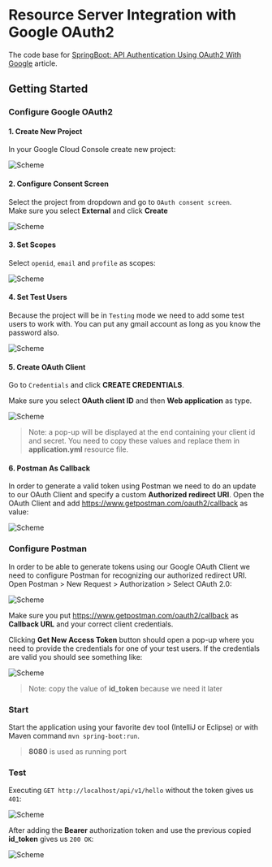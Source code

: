 # Resource Server Integration with Google OAuth2

The code base for [SpringBoot: API Authentication Using OAuth2 With Google](https://medium.com/@georgeberar.contact/springboot-api-authentication-using-oauth2-with-google-655b8759f0ac) article.

## Getting Started

### Configure Google OAuth2

#### 1. Create New Project

In your Google Cloud Console create new project:

![Scheme](markdown/images/create_google_project.gif)

#### 2. Configure Consent Screen

Select the project from dropdown and go to `OAuth consent screen`.  
Make sure you select **External** and click **Create**

![Scheme](markdown/images/oauth_consent_screen.gif)

#### 3. Set Scopes

Select `openid`, `email` and `profile` as scopes:

![Scheme](markdown/images/set_scopes.gif)

#### 4. Set Test Users

Because the project will be in `Testing` mode we need to add some test users to work with. You can put
any gmail account as long as you know the password also.

![Scheme](markdown/images/set_test_users.gif)

#### 5. Create OAuth Client

Go to `Credentials` and click **CREATE CREDENTIALS**.  

Make sure you select **OAuth client ID** and then **Web application** as type.

![Scheme](markdown/images/create_oauth_client.gif)

> Note: a pop-up will be displayed at the end containing your client id and secret. You need
> to copy these values and replace them in **application.yml** resource file.

#### 6. Postman As Callback

In order to generate a valid token using Postman we need to do an update to our OAuth Client
and specify a custom **Authorized redirect URI**. Open the OAuth Client and add https://www.getpostman.com/oauth2/callback
as value: 

![Scheme](markdown/images/postman_as_callback.png)


### Configure Postman

In order to be able to generate tokens using our Google OAuth Client we need to configure Postman for recognizing our
authorized redirect URI. Open Postman > New Request > Authorization > Select OAuth 2.0:

![Scheme](markdown/images/postman_configuration.png)

Make sure you put https://www.getpostman.com/oauth2/callback as **Callback URL** and your correct
client credentials.  

Clicking **Get New Access Token** button should open a pop-up where you need to provide the credentials
for one of your test users. If the credentials are valid you should see something like:  

![Scheme](markdown/images/postman_token.png)

> Note: copy the value of **id_token** because we need it later

### Start
Start the application using your favorite dev tool (IntelliJ or Eclipse) or with Maven command ``mvn spring-boot:run``.

> **8080** is used as running port

### Test

Executing `GET http://localhost/api/v1/hello` without the token gives us `401`:

![Scheme](markdown/images/call_without_bearer.png)

After adding the **Bearer** authorization token and use the previous copied **id_token** gives us
`200 OK`:

![Scheme](markdown/images/call_with_bearer.png)
